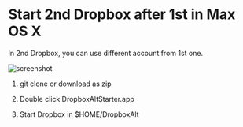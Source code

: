Start 2nd Dropbox after 1st in Max OS X
====

In 2nd Dropbox, you can use different account from 1st one.

![screenshot](http://cdn-ak.f.st-hatena.com/images/fotolife/s/sfujisak/20121005/20121005003343.png)

1. git clone or download as zip

2. Double click DropboxAltStarter.app

3. Start Dropbox in $HOME/DropboxAlt


